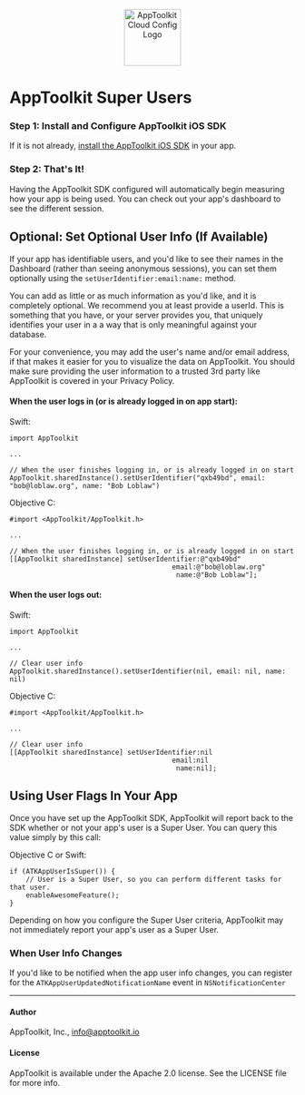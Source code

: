<p align="center"><img src="https://s3.amazonaws.com/images.1776productions.com/apptoolkit/images/onboardingicon.png" width="100" alt="AppToolkit Cloud Config Logo"/></p>

# AppToolkit Super Users

### Step 1: Install and Configure AppToolkit iOS SDK

If it is not already, [install the AppToolkit iOS SDK](https://github.com/AppToolkitIO/apptoolkit-ios/blob/master/README.md) in your app.

### Step 2: That's It!

Having the AppToolkit SDK configured will automatically begin measuring how your app is being used. You can check out your app's dashboard to see the different session.

## Optional: Set Optional User Info (If Available)

If your app has identifiable users, and you'd like to see their names in the Dashboard (rather than seeing anonymous sessions), you can set them optionally using the `setUserIdentifier:email:name:` method.

You can add as little or as much information as you'd like, and it is completely optional. We recommend you at least provide a userId. This is something that you have, or your server provides you, that uniquely identifies your user in a a way that is only meaningful against your database. 

For your convenience, you may add the user's name and/or email address, if that makes it easier for you to visualize the data on AppToolkit. You should make sure providing the user information to a trusted 3rd party like AppToolkit is covered in your Privacy Policy.


#### When the user logs in (or is already logged in on app start):

Swift:

```
import AppToolkit

...

// When the user finishes logging in, or is already logged in on start
AppToolkit.sharedInstance().setUserIdentifier("qxb49bd", email: "bob@loblaw.org", name: "Bob Loblaw")
```

Objective C:

```
#import <AppToolkit/AppToolkit.h>

...

// When the user finishes logging in, or is already logged in on start
[[AppToolkit sharedInstance] setUserIdentifier:@"qxb49bd" 
                                        email:@"bob@loblaw.org" 
                                         name:@"Bob Loblaw"];
```

#### When the user logs out:

Swift:

```
import AppToolkit

...

// Clear user info
AppToolkit.sharedInstance().setUserIdentifier(nil, email: nil, name: nil)
```

Objective C:

```
#import <AppToolkit/AppToolkit.h>

...

// Clear user info
[[AppToolkit sharedInstance] setUserIdentifier:nil
                                        email:nil
                                         name:nil];
```

## Using User Flags In Your App


Once you have set up the AppToolkit SDK, AppToolkit will report back to the SDK whether or not your app's user is a Super User. You can query this value simply by this call:

Objective C or Swift:

```
if (ATKAppUserIsSuper()) {
    // User is a Super User, so you can perform different tasks for that user.
    enableAwesomeFeature();
}
```

Depending on how you configure the Super User criteria, AppToolkit may not immediately report your app's user as a Super User.

### When User Info Changes
If you'd like to be notified when the app user info changes, you can register for the `ATKAppUserUpdatedNotificationName` event in `NSNotificationCenter`



---
#### Author

AppToolkit, Inc., info@apptoolkit.io

#### License

AppToolkit is available under the Apache 2.0 license. See the LICENSE file for more info.
